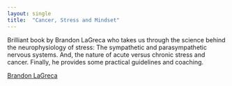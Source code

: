 ```yaml
---
layout: single
title:  "Cancer, Stress and Mindset"
---
```

Brilliant book by Brandon LaGreca who takes us through the science behind the neurophysiology of stress: The sympathetic and parasympathetic nervous systems. And, the nature of acute versus chronic stress and cancer. Finally, he provides some practical guidelines and coaching. 

[Brandon LaGreca](https://brandonlagreca.com/portfolio/)